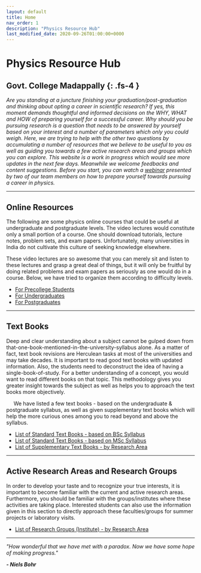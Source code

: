 ```yaml
---
layout: default
title: Home
nav_order: 1
description: "Physics Resource Hub"
last_modified_date: 2020-09-26T01:00:00+0000
---
```

# Physics Resource Hub
Govt. College Madappally
{: .fs-4 }
---

*Are you standing at a juncture finishing your graduation/post-graduation and thinking about opting a career in scientific research? If yes, this moment demands thoughtful and informed decisions on the WHY, WHAT and HOW of preparing yourself for a successful career. Why should you be pursuing research is a question that needs to be answered by yourself based on your interest and a number of parameters which only you could weigh. Here, we are trying to help with the other two questions by accumulating a number of resources that we believe to be useful to you as well as guiding you towards a few active research areas and groups which you can explore. This website is a work in progress which would see more updates in the next few days. Meanwhile we welcome feedbacks and content suggestions. Before you start, you can watch a [webinar](https://youtu.be/pu7VEfCm3m8) presented by two of our team members on how to prepare yourself towards pursuing a career in physics.*



---

## Online Resources

The following are some physics online courses that could be useful at undergraduate and postgraduate levels. The video lectures would constitute only a small portion of a course. One should download tutorials, lecture notes, problem sets, and exam papers. Unfortunately, many universities in India do not cultivate this culture of seeking knowledge elsewhere.

These video lectures are so awesome that you can merely sit and listen to these lectures and grasp a great deal of things, but it will only be fruitful by doing related problems and exam papers as seriously as one would do in a course. Below, we have tried to organize them according to difficulty levels.
- [For Precollege Students](https://gcmphysalum.github.io/posts/online-resources/pre-college.html)
- [For Undergraduates](https://gcmphysalum.github.io/posts/online-resources/undergraduate.html)
- [For Postgraduates](https://gcmphysalum.github.io/posts/online-resources/postgraduate.html)

---

## Text Books
Deep and clear understanding about a subject cannot be gulped down from that-one-book-mentioned-in-the-university-syllabus alone. As a matter of fact, text book revisions are Herculean tasks at most of the universities and may take decades. It is important to read good text books with updated information. Also, the students need to deconstruct the idea of having a single-book-of-study. For a better understanding of a concept, you would want to read different books on that topic. This methodology gives you greater insight towards the subject as well as helps you to approach the text books more objectively.

&nbsp;&nbsp;&nbsp;&nbsp;
We have listed a few text books - based on the undergraduate & postgraduate syllabus, as well as given supplementary text books which will help the more curious ones among you to read beyond and above the syllabus.

- [List of Standard Text Books - based on BSc Syllabus](https://gcmphysalum.github.io/posts/text-books/undergraduate.html)
- [List of Standard Text Books - based on MSc Syllabus](https://gcmphysalum.github.io/posts/text-books/postgraduate.html)
- [List of Supplementary Text Books - by Research Area](https://gcmphysalum.github.io/posts/text-books/pre-college.html)

---

## Active Research Areas and Research Groups
In order to develop your taste and to recognize your true interests, it is important to become familiar with the current and active research areas. Furthermore, you should be familiar with the groups/institutes where these activities are taking place. Interested students can also use the information given in this section to directly approach these faculties/groups for summer projects or laboratory visits.
- [List of Research Groups (Institute) - by Research Area](https://gcmphysalum.github.io/posts/research-groups)

---

*"How wonderful that we have met with a paradox. Now we have some hope of making progress."*

***- Niels Bohr***







